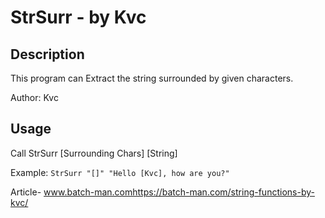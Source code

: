 
# StrSurr - by Kvc
## Description
This program can Extract the string surrounded by given characters.

Author: Kvc

## Usage
Call StrSurr [Surrounding Chars] [String]

Example: 
`StrSurr "[]" "Hello [Kvc], how are you?"`


Article-
www.batch-man.comhttps://batch-man.com/string-functions-by-kvc/
